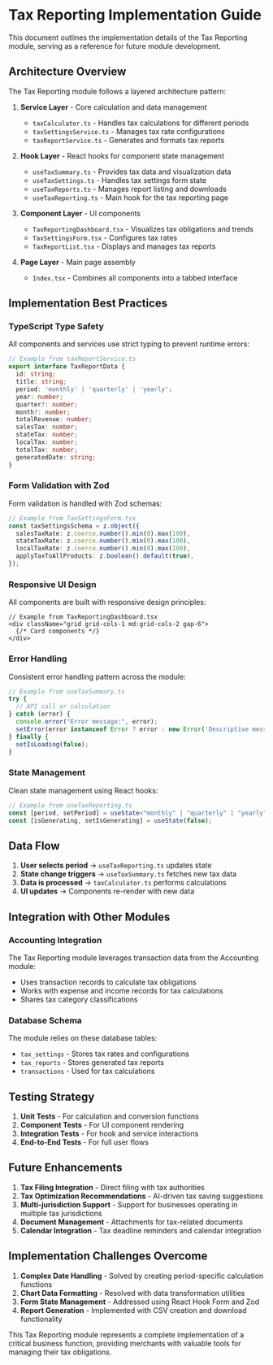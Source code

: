 
# Tax Reporting Implementation Guide

This document outlines the implementation details of the Tax Reporting module, serving as a reference for future module development.

## Architecture Overview

The Tax Reporting module follows a layered architecture pattern:

1. **Service Layer** - Core calculation and data management
   - `taxCalculator.ts` - Handles tax calculations for different periods
   - `taxSettingsService.ts` - Manages tax rate configurations
   - `taxReportService.ts` - Generates and formats tax reports

2. **Hook Layer** - React hooks for component state management
   - `useTaxSummary.ts` - Provides tax data and visualization data
   - `useTaxSettings.ts` - Handles tax settings form state
   - `useTaxReports.ts` - Manages report listing and downloads
   - `useTaxReporting.ts` - Main hook for the tax reporting page

3. **Component Layer** - UI components
   - `TaxReportingDashboard.tsx` - Visualizes tax obligations and trends
   - `TaxSettingsForm.tsx` - Configures tax rates
   - `TaxReportList.tsx` - Displays and manages tax reports

4. **Page Layer** - Main page assembly
   - `Index.tsx` - Combines all components into a tabbed interface

## Implementation Best Practices

### TypeScript Type Safety

All components and services use strict typing to prevent runtime errors:

```typescript
// Example from taxReportService.ts
export interface TaxReportData {
  id: string;
  title: string;
  period: 'monthly' | 'quarterly' | 'yearly';
  year: number;
  quarter?: number;
  month?: number;
  totalRevenue: number;
  salesTax: number;
  stateTax: number;
  localTax: number;
  totalTax: number;
  generatedDate: string;
}
```

### Form Validation with Zod

Form validation is handled with Zod schemas:

```typescript
// Example from TaxSettingsForm.tsx
const taxSettingsSchema = z.object({
  salesTaxRate: z.coerce.number().min(0).max(100),
  stateTaxRate: z.coerce.number().min(0).max(100),
  localTaxRate: z.coerce.number().min(0).max(100),
  applyTaxToAllProducts: z.boolean().default(true),
});
```

### Responsive UI Design

All components are built with responsive design principles:

```tsx
// Example from TaxReportingDashboard.tsx
<div className="grid grid-cols-1 md:grid-cols-2 gap-6">
  {/* Card components */}
</div>
```

### Error Handling

Consistent error handling pattern across the module:

```typescript
// Example from useTaxSummary.ts
try {
  // API call or calculation
} catch (error) {
  console.error("Error message:", error);
  setError(error instanceof Error ? error : new Error('Descriptive message'));
} finally {
  setIsLoading(false);
}
```

### State Management

Clean state management using React hooks:

```typescript
// Example from useTaxReporting.ts
const [period, setPeriod] = useState<"monthly" | "quarterly" | "yearly">("monthly");
const [isGenerating, setIsGenerating] = useState(false);
```

## Data Flow

1. **User selects period** → `useTaxReporting.ts` updates state
2. **State change triggers** → `useTaxSummary.ts` fetches new tax data
3. **Data is processed** → `taxCalculator.ts` performs calculations
4. **UI updates** → Components re-render with new data

## Integration with Other Modules

### Accounting Integration

The Tax Reporting module leverages transaction data from the Accounting module:

- Uses transaction records to calculate tax obligations
- Works with expense and income records for tax calculations
- Shares tax category classifications

### Database Schema

The module relies on these database tables:

- `tax_settings` - Stores tax rates and configurations
- `tax_reports` - Stores generated tax reports
- `transactions` - Used for tax calculations

## Testing Strategy

1. **Unit Tests** - For calculation and conversion functions
2. **Component Tests** - For UI component rendering
3. **Integration Tests** - For hook and service interactions
4. **End-to-End Tests** - For full user flows

## Future Enhancements

1. **Tax Filing Integration** - Direct filing with tax authorities
2. **Tax Optimization Recommendations** - AI-driven tax saving suggestions
3. **Multi-jurisdiction Support** - Support for businesses operating in multiple tax jurisdictions
4. **Document Management** - Attachments for tax-related documents
5. **Calendar Integration** - Tax deadline reminders and calendar integration

## Implementation Challenges Overcome

1. **Complex Date Handling** - Solved by creating period-specific calculation functions
2. **Chart Data Formatting** - Resolved with data transformation utilities
3. **Form State Management** - Addressed using React Hook Form and Zod
4. **Report Generation** - Implemented with CSV creation and download functionality

This Tax Reporting module represents a complete implementation of a critical business function, providing merchants with valuable tools for managing their tax obligations.

